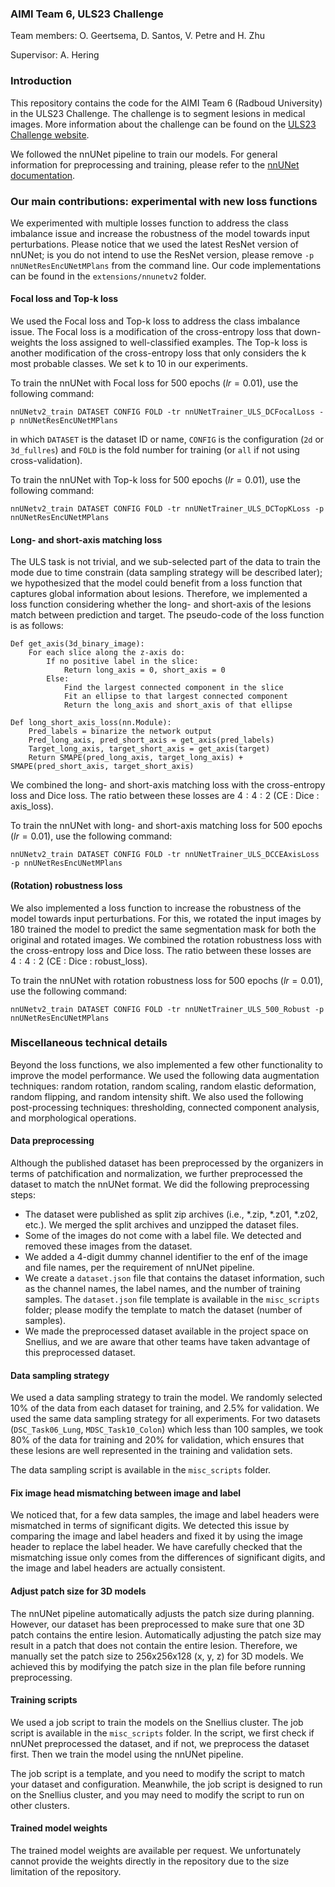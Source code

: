 ### AIMI Team 6, ULS23 Challenge 
Team members: O. Geertsema, D. Santos, V. Petre and H. Zhu

Supervisor: A. Hering

### Introduction

This repository contains the code for the AIMI Team 6 (Radboud University) in the ULS23 Challenge. The challenge is to segment lesions in medical images. More information about the challenge can be found on the [ULS23 Challenge website](https://uls23.grand-challenge.org/).

We followed the nnUNet pipeline to train our models. For general information for preprocessing and training, please refer to the [nnUNet documentation](https://github.com/MIC-DKFZ/nnUNet?tab=readme-ov-file#how-to-get-started).

### Our main contributions: experimental with new loss functions

We experimented with multiple losses function to address the class imbalance issue and increase the robustness of the model towards input perturbations. Please notice that we used the latest ResNet version of nnUNet; is you do not intend to use the ResNet version, please remove `-p nnUNetResEncUNetMPlans` from the command line. Our code implementations can be found in the `extensions/nnunetv2` folder.

#### Focal loss and Top-k loss
We used the Focal loss and Top-k loss to address the class imbalance issue. The Focal loss is a modification of the cross-entropy loss that down-weights the loss assigned to well-classified examples. The Top-k loss is another modification of the cross-entropy loss that only considers the k most probable classes. We set k to 10 in our experiments.

To train the nnUNet with Focal loss for 500 epochs ($lr = 0.01$), use the following command:
```
nnUNetv2_train DATASET CONFIG FOLD -tr nnUNetTrainer_ULS_DCFocalLoss -p nnUNetResEncUNetMPlans
```
in which `DATASET` is the dataset ID or name, `CONFIG` is the configuration (`2d` or `3d_fullres`) and `FOLD` is the fold number for training (or `all` if not using cross-validation).

To train the nnUNet with Top-k loss for 500 epochs ($lr = 0.01$), use the following command:
```
nnUNetv2_train DATASET CONFIG FOLD -tr nnUNetTrainer_ULS_DCTopKLoss -p nnUNetResEncUNetMPlans
```

#### Long- and short-axis matching loss
The ULS task is not trivial, and we sub-selected part of the data to train the mode due to time constrain (data sampling strategy will be described later); we hypothesized that the model could benefit from a loss function that captures global information about lesions. Therefore, we implemented a loss function considering whether the long- and short-axis of the lesions match between prediction and target. The pseudo-code of the loss function is as follows:
```
Def get_axis(3d_binary_image):
    For each slice along the z-axis do:
	    If no positive label in the slice:
            Return long_axis = 0, short_axis = 0
        Else:
            Find the largest connected component in the slice
            Fit an ellipse to that largest connected component
            Return the long_axis and short_axis of that ellipse

Def long_short_axis_loss(nn.Module):
    Pred_labels = binarize the network output
    Pred_long_axis, pred_short_axis = get_axis(pred_labels)
    Target_long_axis, target_short_axis = get_axis(target)
    Return SMAPE(pred_long_axis, target_long_axis) + SMAPE(pred_short_axis, target_short_axis)
```

We combined the long- and short-axis matching loss with the cross-entropy loss and Dice loss. The ratio between these losses are $4:4:2$ (CE : Dice : axis_loss).

To train the nnUNet with long- and short-axis matching loss for 500 epochs ($lr = 0.01$), use the following command:
```
nnUNetv2_train DATASET CONFIG FOLD -tr nnUNetTrainer_ULS_DCCEAxisLoss -p nnUNetResEncUNetMPlans
```

#### (Rotation) robustness loss

We also implemented a loss function to increase the robustness of the model towards input perturbations. For this, we rotated the input images by 180 trained the model to predict the same segmentation mask for both the original and rotated images. We combined the rotation robustness loss with the cross-entropy loss and Dice loss. The ratio between these losses are $4:4:2$ (CE : Dice : robust_loss).

To train the nnUNet with rotation robustness loss for 500 epochs ($lr = 0.01$), use the following command:
```
nnUNetv2_train DATASET CONFIG FOLD -tr nnUNetTrainer_ULS_500_Robust -p nnUNetResEncUNetMPlans
```

### Miscellaneous technical details

Beyond the loss functions, we also implemented a few other functionality to improve the model performance. We used the following data augmentation techniques: random rotation, random scaling, random elastic deformation, random flipping, and random intensity shift. We also used the following post-processing techniques: thresholding, connected component analysis, and morphological operations.

#### Data preprocessing

Although the published dataset has been preprocessed by the organizers in terms of patchification and normalization, we further preprocessed the dataset to match the nnUNet format. We did the following preprocessing steps:
- The dataset were published as split zip archives (i.e., *.zip, *.z01, *.z02, etc.). We merged the split archives and unzipped the dataset files.
- Some of the images do not come with a label file. We detected and removed these images from the dataset.
- We added a 4-digit dummy channel identifier to the enf of the image and file names, per the requirement of nnUNet pipeline.
- We create a `dataset.json` file that contains the dataset information, such as the channel names, the label names, and the number of training samples. The `dataset.json` file template is available in the `misc_scripts` folder; please modify the template to match the dataset (number of samples).
- We made the preprocessed dataset available in the project space on Snellius, and we are aware that other teams have taken advantage of this preprocessed dataset.

#### Data sampling strategy

We used a data sampling strategy to train the model. We randomly selected 10% of the data from each dataset for training, and 2.5% for validation. We used the same data sampling strategy for all experiments. For two datasets (`DSC_Task06_Lung`, `MDSC_Task10_Colon`) which less than 100 samples, we took 80% of the data for training and 20% for validation, which ensures that these lesions are well represented in the training and validation sets.

The data sampling script is available in the `misc_scripts` folder.

#### Fix image head mismatching between image and label

We noticed that, for a few data samples, the image and label headers were mismatched in terms of significant digits. We detected this issue by comparing the image and label headers and fixed it by using the image header to replace the label header. We have carefully checked that the mismatching issue only comes from the differences of significant digits, and the image and label headers are actually consistent.

#### Adjust patch size for 3D models

The nnUNet pipeline automatically adjusts the patch size during planning. However, our dataset has been preprocessed to make sure that one 3D patch contains the entire lesion. Automatically adjusting the patch size may result in a patch that does not contain the entire lesion. Therefore, we manually set the patch size to 256x256x128 (x, y, z) for 3D models. We achieved this by modifying the patch size in the plan file before running preprocessing.

#### Training scripts

We used a job script to train the models on the Snellius cluster. The job script is available in the `misc_scripts` folder. In the script, we first check if nnUNet preprocessed the dataset, and if not, we preprocess the dataset first. Then we train the model using the nnUNet pipeline.

The job script is a template, and you need to modify the script to match your dataset and configuration. Meanwhile, the job script is designed to run on the Snellius cluster, and you may need to modify the script to run on other clusters.

#### Trained model weights

The trained model weights are available per request. We unfortunately cannot provide the weights directly in the repository due to the size limitation of the repository.
